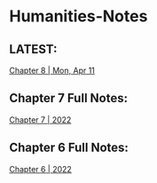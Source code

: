 # Humanities-Notes

## LATEST:
[Chapter 8 | Mon, Apr 11](https://github.com/Uriasej/Humanities-Notes/blob/main/2nd%20Semester/Chapter-8/Chapter-8.md#monday-april-11-2022)

## Chapter 7 Full Notes:
[Chapter 7 | 2022](https://github.com/Uriasej/Humanities-Notes/blob/main/2nd%20Semester/Chapter-7/Chapter-7.md#the-renaissance)

## Chapter 6 Full Notes:
[Chapter 6 | 2022](https://github.com/Uriasej/Humanities-Notes/blob/main/2nd%20Semester/Chapter-6/Chapter6-Full.md#the-gothic-and-the-rebrith-of-naturalism)
